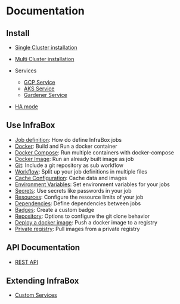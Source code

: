 # Documentation

## Install
- [Single Cluster installation](/docs/install/install.md)
- [Multi Cluster installation](/docs/install/multi_cluster.md)
- Services
    - [GCP Service](/src/services/gcp/README.md)
    - [AKS Service](/src/services/aks/README.md)
    - [Gardener Service](/src/services/gardener/README.md)

- [HA mode](/docs/install/ha_mode.md)

## Use InfraBox
- [Job definition](/docs/doc.md): How do define InfraBox jobs
- [Docker](/docs/job/docker.md): Build and Run a docker container
- [Docker Compose](/docs/job/docker_compose.md): Run multiple containers with docker-compose
- [Docker Image](/docs/job/docker_image.md): Run an already built image as job
- [Git](/docs/job/git.md): Include a git repository as sub workflow
- [Workflow](/docs/job/workflow.md): Split up your job definitions in multiple files
- [Cache Configuration](/docs/job/cache.md): Cache data and images
- [Environment Variables](/docs/job/env_vars.md): Set environment variables for your jobs
- [Secrets](/docs/job/secrets.md): Use secrets like passwords in your job
- [Resources](/docs/job/resources.md): Configure the resource limits of your job
- [Dependencies](/docs/job/dependencies.md): Define dependencies between jobs
- [Badges](/docs/job/badges.md): Create a custom badge
- [Repository](/docs/job/repository.md): Options to configure the git clone behavior
- [Deploy a docker image](/docs/job/deployments.md): Push a docker image to a registry
- [Private registry](/docs/job/source_registry.md): Pull images from a private registry

## API Documentation
- [REST API](https://rebilly.github.io/ReDoc/?url=https://infrabox.ninja/api/swagger.json)

## Extending InfraBox
- [Custom Services](/docs/services/custom_services.md)
